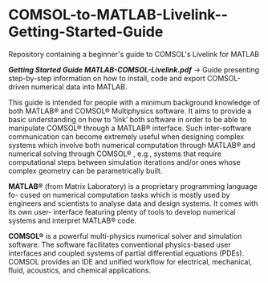 # COMSOL-to-MATLAB-Livelink--Getting-Started-Guide
Repository containing a beginner's guide to COMSOL's Livelink for MATLAB

**_Getting Started Guide MATLAB-COMSOL-Livelink.pdf_** $\rightarrow$ Guide presenting step-by-step information on how to install, code and export COMSOL-driven numerical data into MATLAB.

This guide is intended for people with a minimum background knowledge of both MATLAB® and COMSOL®
Multiphysics software. It aims to provide a basic understanding on how to ‘link’ both software in order
to be able to manipulate COMSOL® through a MATLAB® interface. Such inter-software communication
can become extremely useful when designing complex systems which involve both numerical computation
through MATLAB® and numerical solving through COMSOL® , e.g., systems that require computational
steps between simulation iterations and/or ones whose complex geometry can be parametrically built.

**MATLAB®** (from Matrix Laboratory) is a proprietary programming language fo-
cused on numerical computation tasks which is mostly used by engineers and
scientists to analyse data and design systems. It comes with its own user-
interface featuring plenty of tools to develop numerical systems and interpret
MATLAB® code.

**COMSOL®** is a powerful multi-physics numerical solver and simulation software.
The software facilitates conventional physics-based user interfaces and coupled
systems of partial differential equations (PDEs). COMSOL provides an IDE
and unified workflow for electrical, mechanical, fluid, acoustics, and chemical
applications.
